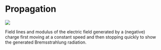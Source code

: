 # Propagation
[![](https://upload.wikimedia.org/wikipedia/commons/thumb/1/11/Bremsstrahlung.gif/220px-Bremsstrahlung.gif)](https://en.wikipedia.org/wiki/File:Bremsstrahlung.gif)

Field lines and modulus of the electric field generated by a (negative) charge first moving at a constant speed and then stopping quickly to show the generated Bremsstrahlung radiation.